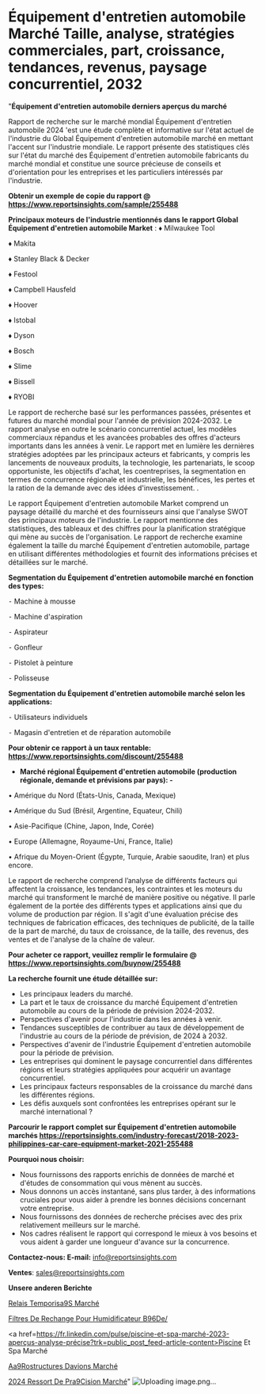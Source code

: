 # Équipement d'entretien automobile Marché Taille, analyse, stratégies commerciales, part, croissance, tendances, revenus, paysage concurrentiel, 2032

"<strong>Équipement d'entretien automobile derniers aperçus du marché</strong>

Rapport de recherche sur le marché mondial Équipement d'entretien automobile 2024 'est une étude complète et informative sur l'état actuel de l'industrie du Global Équipement d'entretien automobile marché en mettant l'accent sur l'industrie mondiale. Le rapport présente des statistiques clés sur l'état du marché des Équipement d'entretien automobile fabricants du marché mondial et constitue une source précieuse de conseils et d'orientation pour les entreprises et les particuliers intéressés par l'industrie.

<strong>Obtenir un exemple de copie du rapport @ <a href=https://www.reportsinsights.com/sample/255488>https://www.reportsinsights.com/sample/255488</a></strong>

<strong>Principaux moteurs de l'industrie mentionnés dans le rapport Global Équipement d'entretien automobile Market</strong> :
♦ Milwaukee Tool

♦ Makita

♦ Stanley Black & Decker

♦ Festool

♦ Campbell Hausfeld

♦ Hoover

♦ Istobal

♦ Dyson

♦ Bosch

♦ Slime

♦ Bissell

♦ RYOBI

Le rapport de recherche basé sur les performances passées, présentes et futures du marché mondial pour l'année de prévision 2024-2032. Le rapport analyse en outre le scénario concurrentiel actuel, les modèles commerciaux répandus et les avancées probables des offres d'acteurs importants dans les années à venir. Le rapport met en lumière les dernières stratégies adoptées par les principaux acteurs et fabricants, y compris les lancements de nouveaux produits, la technologie, les partenariats, le scoop opportuniste, les objectifs d'achat, les coentreprises, la segmentation en termes de concurrence régionale et industrielle, les bénéfices, les pertes et la ration de la demande avec des idées d'investissement. .

Le rapport Équipement d'entretien automobile Market comprend un paysage détaillé du marché et des fournisseurs ainsi que l'analyse SWOT des principaux moteurs de l'industrie. Le rapport mentionne des statistiques, des tableaux et des chiffres pour la planification stratégique qui mène au succès de l'organisation. Le rapport de recherche examine également la taille du marché Équipement d'entretien automobile, partage en utilisant différentes méthodologies et fournit des informations précises et détaillées sur le marché.

<strong>Segmentation du Équipement d'entretien automobile marché en fonction des types:</strong>


⁃ Machine à mousse

⁃ Machine d'aspiration

⁃ Aspirateur

⁃ Gonfleur

⁃ Pistolet à peinture

⁃ Polisseuse

<strong>Segmentation du Équipement d'entretien automobile marché selon les applications:</strong>


⁃ Utilisateurs individuels

⁃ Magasin d'entretien et de réparation automobile

<strong>Pour obtenir ce rapport à un taux rentable: <a href=https://www.reportsinsights.com/discount/255488>https://www.reportsinsights.com/discount/255488</a></strong>
<ul>
  <li><strong>Marché régional Équipement d'entretien automobile (production régionale, demande et prévisions par pays): -</strong></li>
</ul>
• Amérique du Nord (États-Unis, Canada, Mexique)

• Amérique du Sud (Brésil, Argentine, Equateur, Chili)

• Asie-Pacifique (Chine, Japon, Inde, Corée)

• Europe (Allemagne, Royaume-Uni, France, Italie)

• Afrique du Moyen-Orient (Égypte, Turquie, Arabie saoudite, Iran) et plus encore.

Le rapport de recherche comprend l’analyse de différents facteurs qui affectent la croissance, les tendances, les contraintes et les moteurs du marché qui transforment le marché de manière positive ou négative. Il parle également de la portée des différents types et applications ainsi que du volume de production par région. Il s'agit d'une évaluation précise des techniques de fabrication efficaces, des techniques de publicité, de la taille de la part de marché, du taux de croissance, de la taille, des revenus, des ventes et de l'analyse de la chaîne de valeur.

<strong>Pour acheter ce rapport, veuillez remplir le formulaire @   <a href=https://www.reportsinsights.com/buynow/255488>https://www.reportsinsights.com/buynow/255488</a></strong>

<strong>La recherche fournit une étude détaillée sur:</strong>
<ul>
  <li>Les principaux leaders du marché.</li>
  <li>La part et le taux de croissance du marché Équipement d'entretien automobile au cours de la période de prévision 2024-2032.</li>
  <li>Perspectives d'avenir pour l'industrie dans les années à venir.</li>
  <li>Tendances susceptibles de contribuer au taux de développement de l'industrie au cours de la période de prévision, de 2024 à 2032.</li>
  <li>Perspectives d'avenir de l'industrie Équipement d'entretien automobile pour la période de prévision.</li>
  <li>Les entreprises qui dominent le paysage concurrentiel dans différentes régions et leurs stratégies appliquées pour acquérir un avantage concurrentiel.</li>
  <li>Les principaux facteurs responsables de la croissance du marché dans les différentes régions.</li>
  <li>Les défis auxquels sont confrontées les entreprises opérant sur le marché international ?</li>
</ul>

<strong>Parcourir le rapport complet sur Équipement d'entretien automobile marchés <a href=https://reportsinsights.com/industry-forecast/2018-2023-philippines-car-care-equipment-market-2021-255488>https://reportsinsights.com/industry-forecast/2018-2023-philippines-car-care-equipment-market-2021-255488</a></strong>

<strong>Pourquoi nous choisir:</strong>
<ul>
  <li>Nous fournissons des rapports enrichis de données de marché et d'études de consommation qui vous mènent au succès.</li>
  <li>Nous donnons un accès instantané, sans plus tarder, à des informations cruciales pour vous aider à prendre les bonnes décisions concernant votre entreprise.</li>
  <li>Nous fournissons des données de recherche précises avec des prix relativement meilleurs sur le marché.</li>
  <li>Nos cadres réalisent le rapport qui correspond le mieux à vos besoins et vous aident à garder une longueur d'avance sur la concurrence.</li>
</ul>
<strong>Contactez-nous:
</strong><strong>E-mail:</strong> <a href=mailto:info@reportsinsights.com>info@reportsinsights.com</a>

<strong>Ventes</strong>: <a href=mailto:sales@reportsinsights.com>sales@reportsinsights.com</a>

<strong>Unsere anderen Berichte</strong>

<a href=https://www.linkedin.com/pulse/relais-temporis%C3%A9s-march%C3%A9-2024-part-croissance-4rfge/>Relais Temporisa9S Marché</a>

<a href=https://www.linkedin.com/pulse/filtres-de-rechange-pour-humidificateur-b96de/>Filtres De Rechange Pour Humidificateur B96De/</a>

<a href=https://fr.linkedin.com/pulse/piscine-et-spa-marché-2023-aperçus-analyse-précise?trk=public_post_feed-article-content>Piscine Et Spa Marché</a>

<a href=https://www.linkedin.com/pulse/a%C3%A9rostructures-davions-march%C3%A9-analyse-des-medvf/>Aa9Rostructures Davions Marché</a>

<a href=https://www.linkedin.com/pulse/2024-ressort-de-pr%C3%A9cision-march%C3%A9-segmentation-pbjzc/>2024 Ressort De Pra9Cision Marché</a>"
![Uploading image.png…]()
